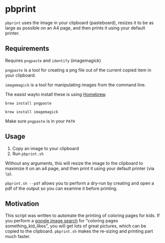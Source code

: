 # pbprint

`pbprint` uses the image in your clipboard (pasteboard), resizes it to be as large as possible on an A4 page, and then prints it using your default printer.

## Requirements

Requires `pngpaste` and `identify` (imagemagick)

`pngpaste` is a tool for creating a png file out of the current copied item in your clipboard.

`imagemagick` is a tool for manipulating images from the command line.

The easist wayto install these is using [Homebrew](https://brew.sh/).

`brew install pngpaste`

`brew install imagemagick`

Make sure `pngpaste` is in your `PATH`

## Usage

1. Copy an image to your clipboard
2. Run `pbprint.sh`

Without any arguments, this will resize the image to the clipboard to maximize it on an a4 page, and then print it using your default printer (via `lp`).

`pbprint.sh --pdf` allows you to perform a dry-run by creating and open a pdf of the output so you can examine it before printing.

## Motivation

This script was written to automate the printing of coloring pages for kids. If you perform a [google image search](https://www.google.com/search?tbm=isch&q=coloring+pages+butterfly) for "coloring pages something_kid_likes", you will get lots of great pictures, which can be copied to the clipboard. `pbprint.sh` makes the re-sizing and printing part much faster.
